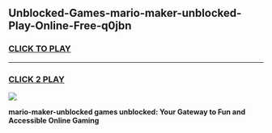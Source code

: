 
## Unblocked-Games-mario-maker-unblocked-Play-Online-Free-q0jbn
<h3>
<a href="https://premium76.site?title=mario-maker-unblocked&ref=26A">CLICK TO PLAY</a></h3>
<hr>

<h3>
<a href="https://premium76.site?title=mario-maker-unblocked&ref=26A">CLICK 2 PLAY</a>
  
</h3>

<a href="https://premium76.site?title=mario-maker-unblocked&ref=26A"><img src="https://clearcache.store/games.png"></a>


**mario-maker-unblocked games unblocked: Your Gateway to Fun and Accessible Online Gaming**

